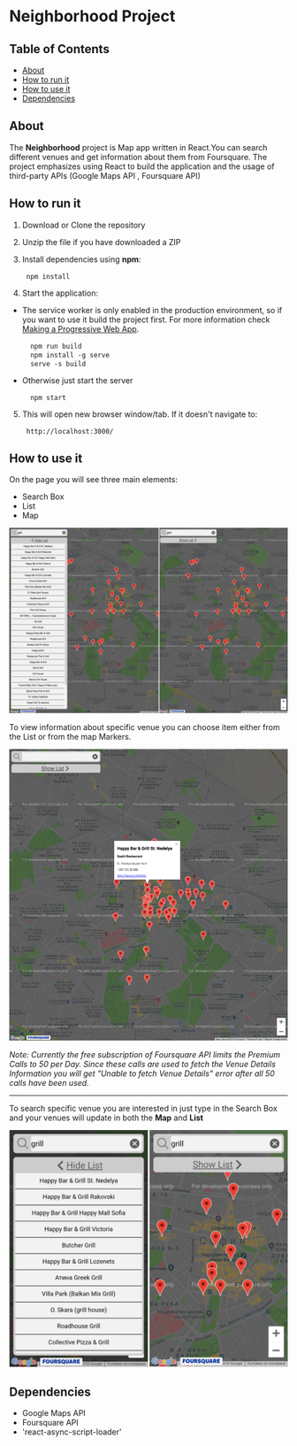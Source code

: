 # Neighborhood Project

## Table of Contents

* [About](#about)
* [How to run it](#how-to-run-it)
* [How to use it](#how-to-use-it)
* [Dependencies](#dependencies)

## About

The **Neighborhood** project is Map app written in React.You can search different venues and get information about them from Foursquare. The project emphasizes using React to build the application and the usage of third-party APIs (Google Maps API , Foursquare API)

## How to run it

1) Download or Clone the repository
2) Unzip the file if you have downloaded a ZIP
3) Install dependencies using **npm**:

        npm install

4) Start the application:

* The service worker is only enabled in the production environment, so if you want to use it build the project first. For more information check [Making a Progressive Web App](https://goo.gl/KwvDNy).

        npm run build
        npm install -g serve
        serve -s build

* Otherwise just start the server

        npm start

5) This will open new browser window/tab. If it doesn't navigate to:

        http://localhost:3000/

## How to use it

On the page you will see three main elements:

* Search Box
* List
* Map

![Page](src/screenshots/Page.jpg)

To view information about specific venue you can choose item either from the List or from the map Markers.

![Venue Details](src/screenshots/VenueDetails.jpg)

*Note: Currently the free subscription of Foursquare API limits the Premium Calls to 50 per Day. Since these calls are used to fetch the Venue Details Information you will get "Unable to fetch Venue Details" error after all 50 calls have been used.*

***

To search specific venue you are interested in just type in the Search Box and your venues will update in both the **Map** and **List**

![Search Box](src/screenshots/SearchBox.jpg)

## Dependencies

* Google Maps API
* Foursquare API
* 'react-async-script-loader'
